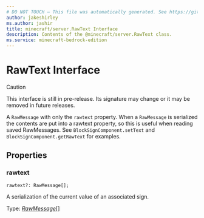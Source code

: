 ```yaml
---
# DO NOT TOUCH — This file was automatically generated. See https://github.com/mojang/minecraftapidocsgenerator to modify descriptions, examples, etc.
author: jakeshirley
ms.author: jashir
title: minecraft/server.RawText Interface
description: Contents of the @minecraft/server.RawText class.
ms.service: minecraft-bedrock-edition
---
```

# RawText Interface

> [!CAUTION]
> This interface is still in pre-release.  Its signature may change or it may be removed in future releases.

A `RawMessage` with only the `rawtext` property. When a `RawMessage` is serialized the contents are put into a rawtext property, so this is useful when reading saved RawMessages. See `BlockSignComponent.setText` and `BlockSignComponent.getRawText` for examples.

## Properties

### **rawtext**
`rawtext?: RawMessage[];`

A serialization of the current value of an associated sign.

Type: [*RawMessage*](RawMessage.md)[]
